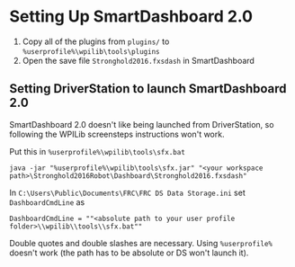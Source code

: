 # Setting Up SmartDashboard 2.0 #

1. Copy all of the plugins from `plugins/` to `%userprofile%\wpilib\tools\plugins`
2. Open the save file `Stronghold2016.fxsdash` in SmartDashboard

## Setting DriverStation to launch SmartDashboard 2.0 ##

SmartDashboard 2.0 doesn't like being launched from DriverStation, so following the WPILib screensteps instructions won't work.

Put this in `%userprofile%\wpilib\tools\sfx.bat`

    java -jar "%userprofile%\wpilib\tools\sfx.jar" "<your workspace path>\Stronghold2016Robot\Dashboard\Stronghold2016.fxsdash"

In `C:\Users\Public\Documents\FRC\FRC DS Data Storage.ini` set `DashboardCmdLine` as

    DashboardCmdLine = ""<absolute path to your user profile folder>\\wpilib\\tools\\sfx.bat""

Double quotes and double slashes are necessary. Using `%userprofile%` doesn't work (the path has to be absolute or DS won't launch it).
